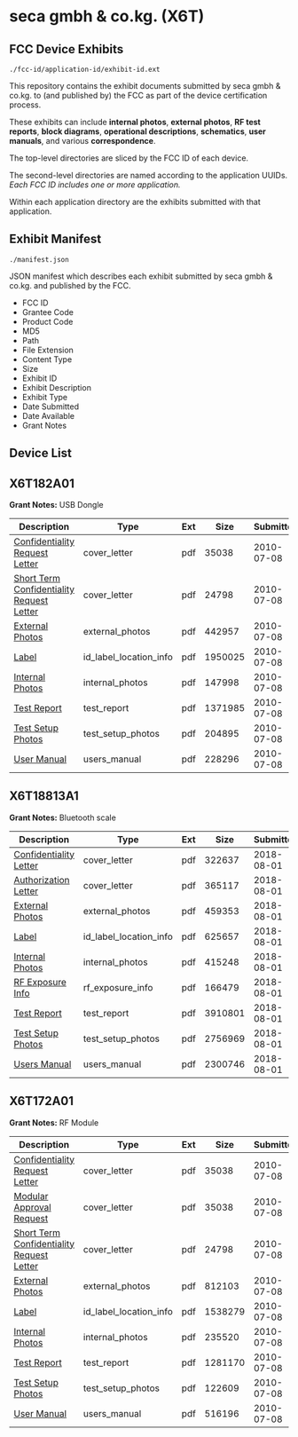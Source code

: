 # seca gmbh & co.kg. (X6T)
## FCC Device Exhibits

```
./fcc-id/application-id/exhibit-id.ext
```

This repository contains the exhibit documents submitted by seca gmbh & co.kg. to (and published by) the FCC as part of the device certification process.

These exhibits can include **internal photos**, **external photos**, **RF test reports**, **block diagrams**, **operational descriptions**, **schematics**, **user manuals**, and various **correspondence**.

The top-level directories are sliced by the FCC ID of each device.

The second-level directories are named according to the application UUIDs. *Each FCC ID includes one or more application.*

Within each application directory are the exhibits submitted with that application. 

## Exhibit Manifest

```
./manifest.json
```

JSON manifest which describes each exhibit submitted by seca gmbh & co.kg. and published by the FCC.

- FCC ID
- Grantee Code
- Product Code
- MD5
- Path
- File Extension
- Content Type
- Size
- Exhibit ID
- Exhibit Description
- Exhibit Type
- Date Submitted
- Date Available
- Grant Notes

## Device List
## X6T182A01
**Grant Notes:** USB Dongle

| Description | Type | Ext | Size | Submitted | Available |
| ----------- | ---- | --- | ---- | --------- | --------- |
| [Confidentiality Request Letter](X6T182A01/945f08787cf1e88077b7ed960e52a39e/1308342.pdf) | cover_letter | pdf | 35038 | 2010-07-08 | 2010-07-08 |
| [Short Term Confidentiality Request Letter](X6T182A01/945f08787cf1e88077b7ed960e52a39e/1308346.pdf) | cover_letter | pdf | 24798 | 2010-07-08 | 2010-07-08 |
| [External Photos](X6T182A01/945f08787cf1e88077b7ed960e52a39e/1308343.pdf) | external_photos | pdf | 442957 | 2010-07-08 | 2010-08-01 |
| [Label](X6T182A01/945f08787cf1e88077b7ed960e52a39e/1308345.pdf) | id_label_location_info | pdf | 1950025 | 2010-07-08 | 2010-07-08 |
| [Internal Photos](X6T182A01/945f08787cf1e88077b7ed960e52a39e/1308344.pdf) | internal_photos | pdf | 147998 | 2010-07-08 | 2010-08-01 |
| [Test Report](X6T182A01/945f08787cf1e88077b7ed960e52a39e/1308347.pdf) | test_report | pdf | 1371985 | 2010-07-08 | 2010-07-08 |
| [Test Setup Photos](X6T182A01/945f08787cf1e88077b7ed960e52a39e/1308348.pdf) | test_setup_photos | pdf | 204895 | 2010-07-08 | 2010-08-01 |
| [User Manual](X6T182A01/945f08787cf1e88077b7ed960e52a39e/1308349.pdf) | users_manual | pdf | 228296 | 2010-07-08 | 2010-08-01 |
## X6T18813A1
**Grant Notes:** Bluetooth scale

| Description | Type | Ext | Size | Submitted | Available |
| ----------- | ---- | --- | ---- | --------- | --------- |
| [Confidentiality Letter](X6T18813A1/8c2b0d76c3fe7f8721484e84c1ce8d51/3946344.pdf) | cover_letter | pdf | 322637 | 2018-08-01 | 2018-08-01 |
| [Authorization Letter](X6T18813A1/8c2b0d76c3fe7f8721484e84c1ce8d51/3946345.pdf) | cover_letter | pdf | 365117 | 2018-08-01 | 2018-08-01 |
| [External Photos](X6T18813A1/8c2b0d76c3fe7f8721484e84c1ce8d51/3946351.pdf) | external_photos | pdf | 459353 | 2018-08-01 | 2018-08-01 |
| [Label](X6T18813A1/8c2b0d76c3fe7f8721484e84c1ce8d51/3946350.pdf) | id_label_location_info | pdf | 625657 | 2018-08-01 | 2018-08-01 |
| [Internal Photos](X6T18813A1/8c2b0d76c3fe7f8721484e84c1ce8d51/3946352.pdf) | internal_photos | pdf | 415248 | 2018-08-01 | 2018-08-01 |
| [RF Exposure Info](X6T18813A1/8c2b0d76c3fe7f8721484e84c1ce8d51/3946355.pdf) | rf_exposure_info | pdf | 166479 | 2018-08-01 | 2018-08-01 |
| [Test Report](X6T18813A1/8c2b0d76c3fe7f8721484e84c1ce8d51/3946354.pdf) | test_report | pdf | 3910801 | 2018-08-01 | 2018-08-01 |
| [Test Setup Photos](X6T18813A1/8c2b0d76c3fe7f8721484e84c1ce8d51/3946353.pdf) | test_setup_photos | pdf | 2756969 | 2018-08-01 | 2018-08-01 |
| [Users Manual](X6T18813A1/8c2b0d76c3fe7f8721484e84c1ce8d51/3946346.pdf) | users_manual | pdf | 2300746 | 2018-08-01 | 2018-08-01 |
## X6T172A01
**Grant Notes:** RF Module

| Description | Type | Ext | Size | Submitted | Available |
| ----------- | ---- | --- | ---- | --------- | --------- |
| [Confidentiality Request Letter](X6T172A01/f260e0065c1d5da81f1a4eac4816c9e7/1308330.pdf) | cover_letter | pdf | 35038 | 2010-07-08 | 2010-07-08 |
| [Modular Approval Request](X6T172A01/f260e0065c1d5da81f1a4eac4816c9e7/1308334.pdf) | cover_letter | pdf | 35038 | 2010-07-08 | 2010-07-08 |
| [Short Term Confidentiality Request Letter](X6T172A01/f260e0065c1d5da81f1a4eac4816c9e7/1308335.pdf) | cover_letter | pdf | 24798 | 2010-07-08 | 2010-07-08 |
| [External Photos](X6T172A01/f260e0065c1d5da81f1a4eac4816c9e7/1308331.pdf) | external_photos | pdf | 812103 | 2010-07-08 | 2010-08-01 |
| [Label](X6T172A01/f260e0065c1d5da81f1a4eac4816c9e7/1308333.pdf) | id_label_location_info | pdf | 1538279 | 2010-07-08 | 2010-07-08 |
| [Internal Photos](X6T172A01/f260e0065c1d5da81f1a4eac4816c9e7/1308332.pdf) | internal_photos | pdf | 235520 | 2010-07-08 | 2010-08-01 |
| [Test Report](X6T172A01/f260e0065c1d5da81f1a4eac4816c9e7/1308336.pdf) | test_report | pdf | 1281170 | 2010-07-08 | 2010-07-08 |
| [Test Setup Photos](X6T172A01/f260e0065c1d5da81f1a4eac4816c9e7/1308337.pdf) | test_setup_photos | pdf | 122609 | 2010-07-08 | 2010-08-01 |
| [User Manual](X6T172A01/f260e0065c1d5da81f1a4eac4816c9e7/1308338.pdf) | users_manual | pdf | 516196 | 2010-07-08 | 2010-08-01 |
